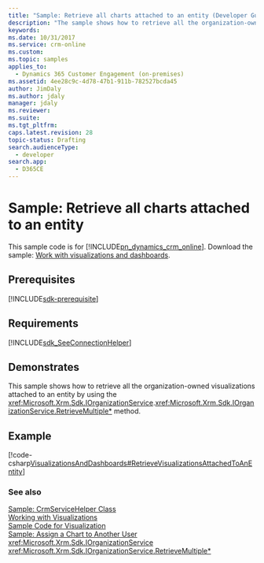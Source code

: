 ```yaml
---
title: "Sample: Retrieve all charts attached to an entity (Developer Guide for Dynamics 365 Customer Engagement) | MicrosoftDocs"
description: "The sample shows how to retrieve all the organization-owned visualizations attached to an entity by using the IOrganizationService.QueryBase) method. "
keywords: 
ms.date: 10/31/2017
ms.service: crm-online
ms.custom: 
ms.topic: samples
applies_to: 
  - Dynamics 365 Customer Engagement (on-premises)
ms.assetid: 4ee28c9c-4d78-47b1-911b-782527bcda45
author: JimDaly
ms.author: jdaly
manager: jdaly
ms.reviewer: 
ms.suite: 
ms.tgt_pltfrm: 
caps.latest.revision: 28
topic-status: Drafting
search.audienceType: 
  - developer
search.app: 
  - D365CE
---
```


# Sample: Retrieve all charts attached to an entity

This sample code is for [!INCLUDE[pn_dynamics_crm_online](../../includes/pn-dynamics-crm-online.md)]. Download the sample: [Work with visualizations and dashboards](https://code.msdn.microsoft.com/Samples-of-visualizations-027f7480).

## Prerequisites
[!INCLUDE[sdk-prerequisite](../../includes/sdk-prerequisite.md)]
  
## Requirements  
[!INCLUDE[sdk_SeeConnectionHelper](../../includes/sdk-seeconnectionhelper.md)]
  
## Demonstrates  
 This sample shows how to retrieve all the organization-owned visualizations attached to an entity by using the <xref:Microsoft.Xrm.Sdk.IOrganizationService>.<xref:Microsoft.Xrm.Sdk.IOrganizationService.RetrieveMultiple*> method.  
  
## Example  
 [!code-csharp[VisualizationsAndDashboards#RetrieveVisualizationsAttachedToAnEntity](../../snippets/csharp/CRMV8/visualizationsanddashboards/cs/retrievevisualizationsattachedtoanentity.cs#retrievevisualizationsattachedtoanentity)]  
  
### See also  
 [Sample: CrmServiceHelper Class](../https://code.msdn.microsoft.com/Sample-Quick-start-for-650dbcaa/sourcecode?fileId=182557&pathId=222952671)   
 [Working with Visualizations](view-data-with-visualizations-charts.md)   
 [Sample Code for Visualization](sample-code-charts-visualizations.md)   
 [Sample: Assign a Chart to Another User](sample-assign-chart-another-user.md)   
<xref:Microsoft.Xrm.Sdk.IOrganizationService>   
 <xref:Microsoft.Xrm.Sdk.IOrganizationService.RetrieveMultiple*>
